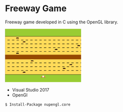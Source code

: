 # Freeway Game

Freeway game developed in C using the OpenGL library.

<img src="./FreeWay.png" width="250">
   
- Visual Studio 2017
- OpenGl
```sh
$ Install-Package nupengl.core
```
     
     


